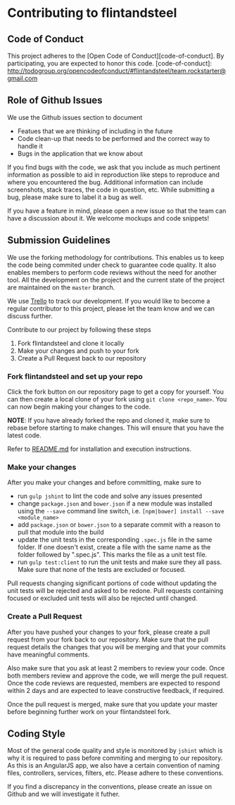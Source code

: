 # Contributing to flintandsteel

## Code of Conduct

This project adheres to the [Open Code of Conduct][code-of-conduct]. By participating, you are expected to honor this code.
[code-of-conduct]: http://todogroup.org/opencodeofconduct/#flintandsteel/team.rockstarter@gmail.com

## Role of Github Issues

We use  the Github issues section to document
* Featues that we are thinking of including in the future
* Code clean-up that needs to be performed and the correct way to handle it
* Bugs in the application that we know about

If you find bugs with the code, we ask that you include as much pertinent information as possible to aid in reproduction like steps to reproduce and where you encountered the bug. Additional information can include screenshots, stack traces, the code in question, etc. While submitting a bug, please make sure to label it a bug as well. 

If you have a feature in mind, please open a new issue so that the team can have a discussion about it. We welcome mockups and code snippets!

## Submission Guidelines

We use the forking methodology for contributions. This enables us to keep the code being commited under check to guarantee code quality. It also enables members to perform code reviews without the need for another tool. All the development on the project and the current state of the project are maintained on the `master` branch. 

We use [Trello](https://trello.com/) to track our development. If you would like to become a regular contributor to this project, please let the team know and we can discuss further. 

Contribute to our project by following these steps

1. Fork flintandsteel and clone it locally
2. Make your changes and push to your fork
3. Create a Pull Request back to our repository

### Fork flintandsteel and set up your repo
Click the fork button on our repository page to get a copy for yourself. You can then create a local clone of your fork using `git clone <repo_name>`. You can now begin making your changes to the code. 

**NOTE**: If you have already forked the repo and cloned it, make sure to rebase before starting to make changes. This will ensure that you have the latest code. 

Refer to [README.md](./README.md) for installation and execution instructions. 

### Make your changes

After you make your changes and before committing, make sure to
* run `gulp jshint` to lint the code and solve any issues presented
* change `package.json` and `bower.json` if a new module was installed using the `--save` command line switch, i.e. `[npm|bower] install --save <module_name>`
* add `package.json` or `bower.json` to a separate commit with a reason to pull that module into the build
* update the unit tests in the corresponding `.spec.js` file in the same folder. If one doesn't exist, create a file with the same name as the folder followed by ".spec.js". This marks the file as a unit test file.
* run `gulp test:client` to run the unit tests and make sure they all pass. Make sure that none of the tests are excluded or focused. 

Pull requests changing significant portions of code without updating the unit tests will be rejected and asked to be redone. Pull requests containing focused or excluded unit tests will also be rejected until changed. 

### Create a Pull Request

After you have pushed your changes to your fork, please create a pull request from your fork back to our repository. Make sure that the pull request details the changes that you will be merging and that your commits have meaningful comments. 

Also make sure that you ask at least 2 members to review your code. Once both members review and approve the code, we will merge the pull request. Once the code reviews are requested, members are expected to respond within 2 days and are expected to leave constructive feedback, if required. 

Once the pull request is merged, make sure that you update your master before beginning further work on your flintandsteel fork. 

## Coding Style

Most of the general code quality and style is monitored by `jshint` which is why it is required to pass before commiting and merging to our repository. As this is an AngularJS app, we also have a certain convention of naming files, controllers, services, filters, etc. Please adhere to these conventions. 

If you find a discrepancy in the conventions, please create an issue on Github and we will investigate it futher. 
